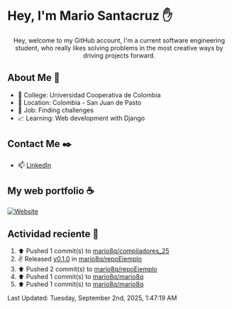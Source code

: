 # Hey, I'm Mario Santacruz :raised_hand:

<center>
    Hey, welcome to my GitHub account, I'm a current software engineering student, who really likes solving problems in the most creative ways by driving projects forward.
</center>

## About Me 🤔

- :school_satchel: College: Universidad Cooperativa de Colombia
- :round_pushpin: Location: Colombia - San Juan de Pasto
- :briefcase: Job: Finding challenges
- :chart_with_upwards_trend: Learning: Web development with Django

## Contact Me :black_nib:

- :mailbox: [LinkedIn](https://www.linkedin.com/in/mario-fernando-santacruz-pantoja-967349324/)

## My web portfolio :coffee:

[![Website](https://img.shields.io/website?url=https%3A%2F%2Fmiportfolio-murex.vercel.app%2F&up_message=My%20portfolio&up_color=yellow&down_message=Website&down_color=black&style=for-the-badge&label=Personal%20website)](https://miportfolio-murex.vercel.app/)

## Actividad reciente :eyes:
<!--RECENT_ACTIVITY:start-->
1. ⬆️ Pushed 1 commit(s) to [mario8q/compiladores_25](https://github.com/mario8q/compiladores_25)<br>
2. ✌️ Released [v0.1.0](https://github.com/mario8q/repoEjemplo/releases/tag/v0.1.0) in [mario8q/repoEjemplo](https://github.com/mario8q/repoEjemplo)<br>
3. ⬆️ Pushed 2 commit(s) to [mario8q/repoEjemplo](https://github.com/mario8q/repoEjemplo)<br>
4. ⬆️ Pushed 1 commit(s) to [mario8q/mario8q](https://github.com/mario8q/mario8q)<br>
5. ⬆️ Pushed 1 commit(s) to [mario8q/mario8q](https://github.com/mario8q/mario8q)<br>
<!--RECENT_ACTIVITY:end-->
<!--RECENT_ACTIVITY:last_update-->
Last Updated: Tuesday, September 2nd, 2025, 1:47:19 AM
<!--RECENT_ACTIVITY:last_update_end-->
